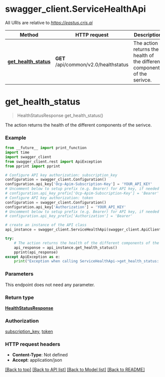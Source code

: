 # swagger_client.ServiceHealthApi

All URIs are relative to *https://eastus.cris.ai*

Method | HTTP request | Description
------------- | ------------- | -------------
[**get_health_status**](ServiceHealthApi.md#get_health_status) | **GET** /api/common/v2.0/healthstatus | The action returns the health of the different components of the serivce.


# **get_health_status**
> HealthStatusResponse get_health_status()

The action returns the health of the different components of the serivce.

### Example
```python
from __future__ import print_function
import time
import swagger_client
from swagger_client.rest import ApiException
from pprint import pprint

# Configure API key authorization: subscription_key
configuration = swagger_client.Configuration()
configuration.api_key['Ocp-Apim-Subscription-Key'] = 'YOUR_API_KEY'
# Uncomment below to setup prefix (e.g. Bearer) for API key, if needed
# configuration.api_key_prefix['Ocp-Apim-Subscription-Key'] = 'Bearer'
# Configure API key authorization: token
configuration = swagger_client.Configuration()
configuration.api_key['Authorization'] = 'YOUR_API_KEY'
# Uncomment below to setup prefix (e.g. Bearer) for API key, if needed
# configuration.api_key_prefix['Authorization'] = 'Bearer'

# create an instance of the API class
api_instance = swagger_client.ServiceHealthApi(swagger_client.ApiClient(configuration))

try:
    # The action returns the health of the different components of the serivce.
    api_response = api_instance.get_health_status()
    pprint(api_response)
except ApiException as e:
    print("Exception when calling ServiceHealthApi->get_health_status: %s\n" % e)
```

### Parameters
This endpoint does not need any parameter.

### Return type

[**HealthStatusResponse**](HealthStatusResponse.md)

### Authorization

[subscription_key](../README.md#subscription_key), [token](../README.md#token)

### HTTP request headers

 - **Content-Type**: Not defined
 - **Accept**: application/json

[[Back to top]](#) [[Back to API list]](../README.md#documentation-for-api-endpoints) [[Back to Model list]](../README.md#documentation-for-models) [[Back to README]](../README.md)

